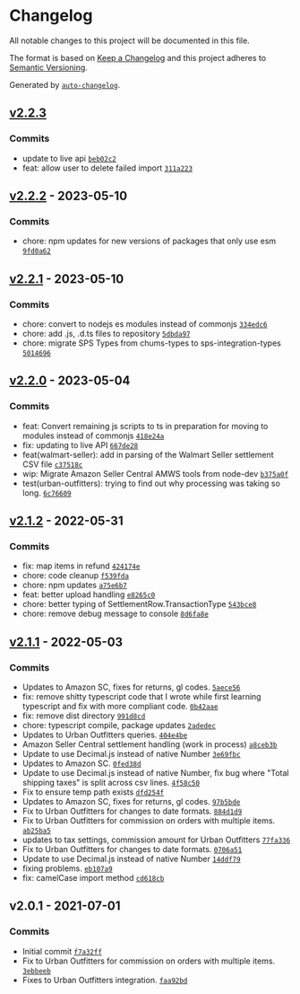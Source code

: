 # Changelog

All notable changes to this project will be documented in this file.

The format is based on [Keep a Changelog](https://keepachangelog.com/en/1.0.0/)
and this project adheres to [Semantic Versioning](https://semver.org/spec/v2.0.0.html).

Generated by [`auto-changelog`](https://github.com/CookPete/auto-changelog).

## [v2.2.3](https://github.com/ChumsInc/api-partners/compare/v2.2.2...v2.2.3)

### Commits

- update to live api [`beb02c2`](https://github.com/ChumsInc/api-partners/commit/beb02c2cd4bd0d4986d52d72541001be1029ec29)
- feat: allow user to delete failed import [`311a223`](https://github.com/ChumsInc/api-partners/commit/311a2230b800a598a68645ea30c7815b72f1eb9e)

## [v2.2.2](https://github.com/ChumsInc/api-partners/compare/v2.2.1...v2.2.2) - 2023-05-10

### Commits

- chore: npm updates for new versions of packages that only use esm [`9fd0a62`](https://github.com/ChumsInc/api-partners/commit/9fd0a628503e118d640b8309908b252ed9b37df1)

## [v2.2.1](https://github.com/ChumsInc/api-partners/compare/v2.2.0...v2.2.1) - 2023-05-10

### Commits

- chore: convert to nodejs es modules instead of commonjs [`334edc6`](https://github.com/ChumsInc/api-partners/commit/334edc6fb68c7e7ffa6c9f07864f3b5752cb2e7f)
- chore: add .js, .d.ts files to repository [`5dbda97`](https://github.com/ChumsInc/api-partners/commit/5dbda97a4075b36bd97d8650d2c8df97aca75558)
- chore: migrate SPS Types from chums-types to sps-integration-types [`5014696`](https://github.com/ChumsInc/api-partners/commit/5014696977489f4248e303bb72ca8c9b1c655cdd)

## [v2.2.0](https://github.com/ChumsInc/api-partners/compare/v2.1.2...v2.2.0) - 2023-05-04

### Commits

- feat: Convert remaining js scripts to ts in preparation for moving to modules instead of commonjs [`418e24a`](https://github.com/ChumsInc/api-partners/commit/418e24a04576a10bebdab7245ba9f038efe87be4)
- fix: updating to live API [`667de28`](https://github.com/ChumsInc/api-partners/commit/667de28225ee1d743972608d4ed06f405d6bb4ab)
- feat(walmart-seller): add in parsing of the Walmart Seller settlement CSV file [`c37518c`](https://github.com/ChumsInc/api-partners/commit/c37518ccb0684f1b858f01c7d35a2bf80af57c7b)
- wip: Migrate Amazon Seller Central AMWS tools from node-dev [`b375a0f`](https://github.com/ChumsInc/api-partners/commit/b375a0f1025b2391dd689396e582360b8e5e5b5c)
- test(urban-outfitters): trying to find out why processing was taking so long. [`6c76609`](https://github.com/ChumsInc/api-partners/commit/6c76609917da39be801867ca594a142e01f69cfb)

## [v2.1.2](https://github.com/ChumsInc/api-partners/compare/v2.1.1...v2.1.2) - 2022-05-31

### Commits

- fix: map items in refund [`424174e`](https://github.com/ChumsInc/api-partners/commit/424174e2b80e4148f13d3652b690711ec42c16b8)
- chore: code cleanup [`f539fda`](https://github.com/ChumsInc/api-partners/commit/f539fda13acaa821c322b9a2dda3452ee1f2dc9e)
- chore: npm updates [`a75e6b7`](https://github.com/ChumsInc/api-partners/commit/a75e6b7be6ac16e175c4cd60596fa055566aa955)
- feat: better upload handling [`e8265c0`](https://github.com/ChumsInc/api-partners/commit/e8265c03a6388b82426024a15bea8ca6e0c02041)
- chore: better typing of SettlementRow.TransactionType [`543bce8`](https://github.com/ChumsInc/api-partners/commit/543bce8e594c8d3bc850c951a48ef7b2c028756f)
- chore: remove debug message to console [`8d6fa8e`](https://github.com/ChumsInc/api-partners/commit/8d6fa8eed0651ff82017a2c3a5597b522e504e04)

## [v2.1.1](https://github.com/ChumsInc/api-partners/compare/v2.0.1...v2.1.1) - 2022-05-03

### Commits

- Updates to Amazon SC, fixes for returns, gl codes. [`5aece56`](https://github.com/ChumsInc/api-partners/commit/5aece56cf1bb9d4ec28d104e32b88ab1b5aebea7)
- fix: remove shitty typescript code that I wrote while first learning typescript and fix with more compliant code. [`0b42aae`](https://github.com/ChumsInc/api-partners/commit/0b42aae54d3c47abb08044c9955ee655d595555b)
- fix: remove dist directory [`991d8cd`](https://github.com/ChumsInc/api-partners/commit/991d8cd48e3f8a2c1ffba459f585888c1eb15012)
- chore: typescript compile, package updates [`2adedec`](https://github.com/ChumsInc/api-partners/commit/2adedec0a64784b35d6cd7e4cf6514baf9c3eb87)
- Updates to Urban Outfitters queries. [`404e4be`](https://github.com/ChumsInc/api-partners/commit/404e4be55b591933c941052089fe45642a210f95)
- Amazon Seller Central settlement handling (work in process) [`a8ceb3b`](https://github.com/ChumsInc/api-partners/commit/a8ceb3bdd2fb38ceeca1c07cae4a74cd95273881)
- Update to use Decimal.js instead of native Number [`3e69fbc`](https://github.com/ChumsInc/api-partners/commit/3e69fbcee025b9902c0fc2d6131898978e7eb7a3)
- Updates to Amazon SC. [`0fed38d`](https://github.com/ChumsInc/api-partners/commit/0fed38d829b9c9869cb7ddc8cd445a9e2421af0b)
- Update to use Decimal.js instead of native Number, fix bug where "Total shipping taxes" is split across csv lines. [`4f58c50`](https://github.com/ChumsInc/api-partners/commit/4f58c5097b92e7b41bf01b3debeb8041e3746765)
- Fix to ensure temp path exists [`dfd254f`](https://github.com/ChumsInc/api-partners/commit/dfd254fbfb3971c3bb3b5c72ab2745b83018715c)
- Updates to Amazon SC, fixes for returns, gl codes. [`97b5bde`](https://github.com/ChumsInc/api-partners/commit/97b5bdeeec2566b6229d163dd8cf7dbd29851214)
- Fix to Urban Outfitters for changes to date formats. [`884d1d9`](https://github.com/ChumsInc/api-partners/commit/884d1d9b9215888aa1140675d4e002e9aa40ea9e)
- Fix to Urban Outfitters for commission on orders with multiple items. [`ab25ba5`](https://github.com/ChumsInc/api-partners/commit/ab25ba565a24aca565789831fc086823f360e674)
- updates to tax settings, commission amount for Urban Outfitters [`77fa336`](https://github.com/ChumsInc/api-partners/commit/77fa33655cec1428f2a95d6958425e36d08be937)
- Fix to Urban Outfitters for changes to date formats. [`0706a51`](https://github.com/ChumsInc/api-partners/commit/0706a51943f7fe6392430f323c24b16982616fbf)
- Update to use Decimal.js instead of native Number [`14ddf79`](https://github.com/ChumsInc/api-partners/commit/14ddf794e003b3482e0415ad9f773546f0212aca)
- fixing problems. [`eb107a9`](https://github.com/ChumsInc/api-partners/commit/eb107a9d6ad2161ca4030bce1f22d705c3c1de16)
- fix: camelCase import method [`cd618cb`](https://github.com/ChumsInc/api-partners/commit/cd618cb173d49b3718005e3d10d066e4a4468736)

## v2.0.1 - 2021-07-01

### Commits

- Initial commit [`f7a32ff`](https://github.com/ChumsInc/api-partners/commit/f7a32ffd93879c9d616dd7177202a2e41bc208da)
- Fix to Urban Outfitters for commission on orders with multiple items. [`3ebbeeb`](https://github.com/ChumsInc/api-partners/commit/3ebbeeb5350692e27eb6982ebda6b02e31e0cf8a)
- Fixes to Urban Outfitters integration. [`faa92bd`](https://github.com/ChumsInc/api-partners/commit/faa92bd57e32d1585eadd110ea9b5568a02996fc)
